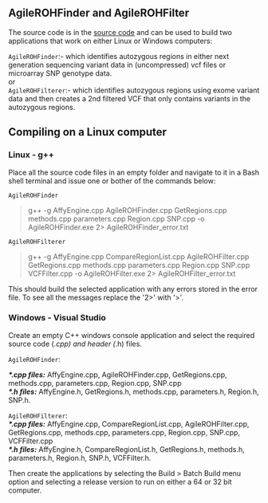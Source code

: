 ## AgileROHFinder and AgileROHFilter

The source code is in the [source code](source%20code/) and can be used to build two applications that work on either Linux or Windows computers:

```AgileROHFinder```:- which identifies autozygous regions in either next generation sequencing variant data in (uncompressed) vcf files or microarray SNP genotype data.  
or   
```AgileROHFilterer```:- which identifies autozygous regions using exome variant data and then creates a 2nd filtered VCF that only contains variants in the autozygous regions.

## Compiling on a Linux computer

### Linux - g++
Place all the source code files in an empty folder and navigate to it in a Bash shell terminal and issue one or bother of the commands below:

```AgileROHFinder```
 > g++ -g AffyEngine.cpp AgileROHFinder.cpp GetRegions.cpp methods.cpp parameters.cpp Region.cpp SNP.cpp -o AgileROHFinder.exe 2> AgileROHFinder_error.txt

```AgileROHFilterer```
> g++ -g AffyEngine.cpp CompareRegionList.cpp AgileROHFilter.cpp GetRegions.cpp methods.cpp parameters.cpp Region.cpp SNP.cpp VCFFilter.cpp -o AgileROHFilter.exe 2> AgileROHFilter_error.txt

This should build the selected application with any errors stored in the error file. To see all the messages replace the '2>' with '>'.

### Windows - Visual Studio 
Create an empty C++ windows console application and select the required source code (*.cpp) and header (*.h) files. 

```AgileROHFinder```: 

___*.cpp files:___ AffyEngine.cpp, AgileROHFinder.cpp, GetRegions.cpp, methods.cpp, parameters.cpp, Region.cpp, SNP.cpp   
___*.h files:___ AffyEngine.h, GetRegions.h, methods.cpp, parameters.h, Region.h, SNP.h.

```AgileROHFilterer```:  
 ___*.cpp files:___ AffyEngine.cpp, CompareRegionList.cpp, AgileROHFilter.cpp, GetRegions.cpp, methods.cpp, parameters.cpp, Region.cpp, SNP.cpp, VCFFilter.cpp  
 ___*.h files:___ AffyEngine.h, CompareRegionList.h, GetRegions.h, methods.h, parameters.h, Region.h, SNP.h, VCFFilter.h.

Then create the applications by selecting the Build > Batch Build menu option and selecting a release version to run on either a 64 or 32 bit computer. 